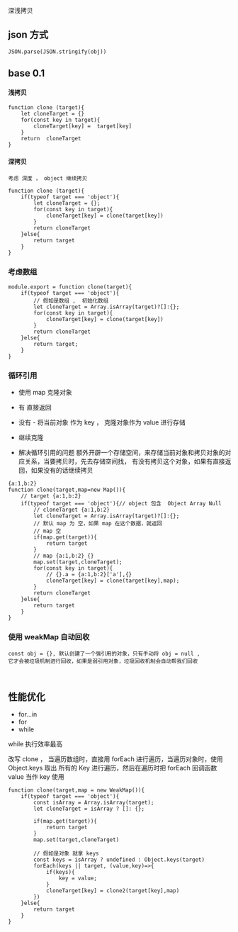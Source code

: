 深浅拷贝

## json 方式

```
JSON.parse(JSON.stringify(obj))
```

## base 0.1

#### 浅拷贝

```
function clone (target){
	let cloneTarget = {}
	for(const key in target){
		cloneTarget[key] =  target[key]
	}
	return  cloneTarget
}
```

#### 深拷贝

    考虑 深度 ， object 继续拷贝

```
function clone (target){
	if(typeof target === 'object'){
		let cloneTarget = {};
		for(const key in target){
			cloneTarget[key] = clone(target[key])
		}
		return cloneTarget
	}else{
		return target
	}
}
```

### 考虑数组

```
module.export = function clone(target){
	if(typeof target === 'object'){
		// 假如是数组 ,  初始化数组
		let cloneTarget = Array.isArray(target)?[]:{};
		for(const key in target){
			cloneTarget[key] = clone(target[key])
		}
		return cloneTarget
	}else{
		return target;
	}
}
```

### 循环引用

- 使用 map 克隆对象
- 有 直接返回
- 没有 - 将当前对象 作为 key ， 克隆对象作为 value 进行存储
- 继续克隆

- 解决循环引用的问题
  额外开辟一个存储空间，来存储当前对象和拷贝对象的对应关系，当要拷贝时，先去存储空间找，
  有没有拷贝这个对象，如果有直接返回，如果没有的话继续拷贝

```
{a:1,b:2}
function clone(target,map=new Map()){
	// target {a:1,b:2}
	if(typeof target === 'object'){// object 包含  Object Array Null
		// cloneTarget {a:1,b:2}
		let cloneTarget = Array.isArray(target)?[]:{};
		// 默认 map 为 空，如果 map 在这个数据，就返回
		// map 空
		if(map.get(target)){
			return target
		}
		// map {a:1,b:2} {}
		map.set(target,cloneTarget);
		for(const key in target){
			// {}.a = {a:1,b:2}['a'],{}
			cloneTarget[key] = clone(target[key],map);
		}
		return cloneTarget
	}else{
		return target
	}
}
```

### 使用 weakMap 自动回收

```
const obj = {}, 默认创建了一个强引用的对象，只有手动将 obj = null ,
它才会被垃圾机制进行回收，如果是弱引用对象，垃圾回收机制会自动帮我们回收



```

## 性能优化

- for...in
- for
- while

while 执行效率最高

改写 clone ， 当遍历数组时，直接用 forEach 进行遍历，当遍历对象时，使用 Object.keys 取出
所有的 Key 进行遍历，然后在遍历时把 forEach 回调函数 value 当作 key 使用

```
function clone(target,map = new WeakMap()){
	if(typeof target === 'object'){
		const isArray = Array.isArray(target);
		let cloneTarget = isArray ? []: {};

		if(map.get(target)){
			return target
		}
		map.set(target,cloneTarget)

		// 假如是对象 就拿 keys
		const keys = isArray ? undefined : Object.keys(target)
		forEach(keys || target, (value,key)=>{
			if(keys){
				key = value;
			}
			cloneTarget[key] = clone2(target[key],map)
		})
	}else{
		return target
	}
}
```
